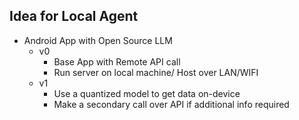 ## Idea for Local Agent

- Android App with Open Source LLM
    - v0 
        - Base App with Remote API call
        - Run server on local machine/ Host over LAN/WIFI
    - v1
        - Use a quantized model to get data on-device
        - Make a secondary call over API if additional info required